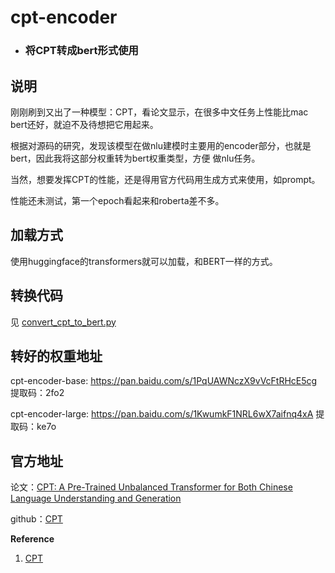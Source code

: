  # cpt-encoder

 - ### 将CPT转成bert形式使用

## 说明
刚刚刷到又出了一种模型：CPT，看论文显示，在很多中文任务上性能比mac bert还好，就迫不及待想把它用起来。

根据对源码的研究，发现该模型在做nlu建模时主要用的encoder部分，也就是bert，因此我将这部分权重转为bert权重类型，方便
做nlu任务。

当然，想要发挥CPT的性能，还是得用官方代码用生成方式来使用，如prompt。

性能还未测试，第一个epoch看起来和roberta差不多。

## 加载方式

使用huggingface的transformers就可以加载，和BERT一样的方式。

## 转换代码

见 [convert_cpt_to_bert.py](convert_cpt_to_bert.py)

## 转好的权重地址

cpt-encoder-base: https://pan.baidu.com/s/1PqUAWNczX9vVcFtRHcE5cg 
提取码：2fo2

cpt-encoder-large: https://pan.baidu.com/s/1KwumkF1NRL6wX7aifnq4xA 
提取码：ke7o
## 官方地址

论文：[CPT: A Pre-Trained Unbalanced Transformer for Both Chinese Language Understanding and Generation](https://arxiv.org/pdf/2109.05729.pdf)

github：[CPT](https://github.com/fastnlp/CPT)

**Reference**  
1. [CPT](https://github.com/fastnlp/CPT)

